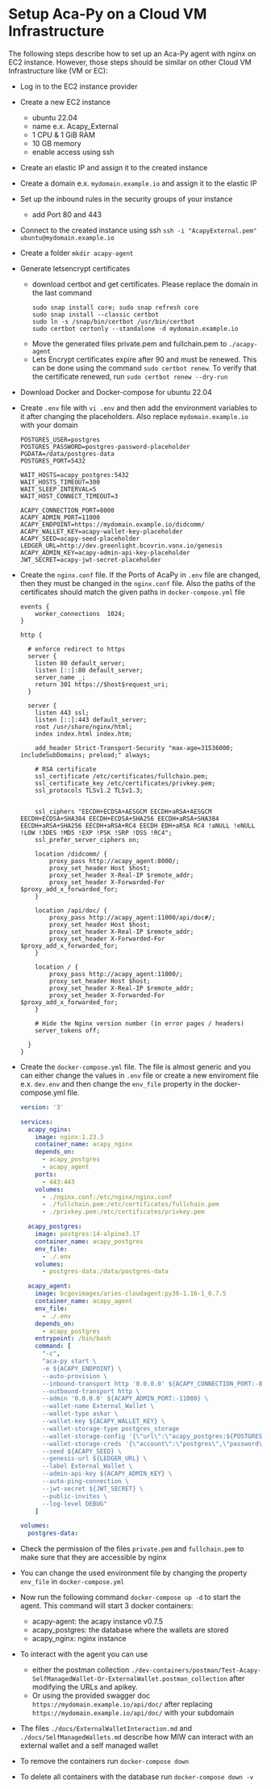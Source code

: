 # Setup Aca-Py on a Cloud VM Infrastructure

The following steps describe how to set up an Aca-Py agent with nginx on EC2 instance. However, those steps should be similar on other Cloud VM Infrastructure like (VM or EC):

- Log in to the EC2 instance provider
- Create a new EC2 instance
  - ubuntu 22.04
  - name e.x. Acapy_External
  - 1 CPU & 1 GiB RAM
  - 10 GB memory
  - enable access using ssh
- Create an elastic IP and assign it to the created instance
- Create a domain e.x. `mydomain.example.io` and assign it to the elastic IP
- Set up the inbound rules in the security groups of your instance
   * add Port 80 and 443
- Connect to the created instance using ssh `ssh -i "AcapyExternal.pem" ubuntu@mydomain.example.io`
- Create a folder `mkdir acapy-agent`
- Generate letsencrypt certificates
    - download certbot and get certificates. Please replace the domain in the last command
        ```
        sudo snap install core; sudo snap refresh core
        sudo snap install --classic certbot
        sudo ln -s /snap/bin/certbot /usr/bin/certbot
        sudo certbot certonly --standalone -d mydomain.example.io
        ```
    - Move the generated files private.pem and fullchain.pem to `./acapy-agent`
    - Lets Encrypt certificates expire after 90 and must be renewed. This can be done using the command `sudo certbot renew`. To verify that the certificate renewed, run `sudo certbot renew --dry-run`
- Download Docker and Docker-compose for ubuntu 22.04
- Create `.env` file with `vi .env` and then add the environment variables to it after changing the placeholders. Also replace `mydomain.example.io` with your domain
    ```
    POSTGRES_USER=postgres
    POSTGRES_PASSWORD=postgres-password-placeholder
    PGDATA=/data/postgres-data
    POSTGRES_PORT=5432

    WAIT_HOSTS=acapy_postgres:5432
    WAIT_HOSTS_TIMEOUT=300
    WAIT_SLEEP_INTERVAL=5
    WAIT_HOST_CONNECT_TIMEOUT=3

    ACAPY_CONNECTION_PORT=8000
    ACAPY_ADMIN_PORT=11000
    ACAPY_ENDPOINT=https://mydomain.example.io/didcomm/
    ACAPY_WALLET_KEY=acapy-wallet-key-placeholder
    ACAPY_SEED=acapy-seed-placeholder
    LEDGER_URL=http://dev.greenlight.bcovrin.vonx.io/genesis
    ACAPY_ADMIN_KEY=acapy-admin-api-key-placeholder
    JWT_SECRET=acapy-jwt-secret-placeholder
    ```

- Create the `nginx.conf` file. If the Ports of AcaPy in `.env` file are changed, then they must be changed in the `nginx.conf` file. Also the paths of the certificates should match the given paths in `docker-compose.yml` file
    ```
    events {
        worker_connections  1024;
    }

    http {

      # enforce redirect to https
      server {
        listen 80 default_server;
        listen [::]:80 default_server;
        server_name _;
        return 301 https://$host$request_uri;
      }

      server {
        listen 443 ssl;
        listen [::]:443 default_server;
        root /usr/share/nginx/html;
        index index.html index.htm;

        add_header Strict-Transport-Security "max-age=31536000; includeSubDomains; preload;" always;

        # RSA certificate
        ssl_certificate /etc/certificates/fullchain.pem;
        ssl_certificate_key /etc/certificates/privkey.pem;
        ssl_protocols TLSv1.2 TLSv1.3;


        ssl_ciphers "EECDH+ECDSA+AESGCM EECDH+aRSA+AESGCM EECDH+ECDSA+SHA384 EECDH+ECDSA+SHA256 EECDH+aRSA+SHA384 EECDH+aRSA+SHA256 EECDH+aRSA+RC4 EECDH EDH+aRSA RC4 !aNULL !eNULL !LOW !3DES !MD5 !EXP !PSK !SRP !DSS !RC4";
        ssl_prefer_server_ciphers on;

        location /didcomm/ {
            proxy_pass http://acapy_agent:8000/;
            proxy_set_header Host $host;
            proxy_set_header X-Real-IP $remote_addr;
            proxy_set_header X-Forwarded-For $proxy_add_x_forwarded_for;
        }

        location /api/doc/ {
            proxy_pass http://acapy_agent:11000/api/doc#/;
            proxy_set_header Host $host;
            proxy_set_header X-Real-IP $remote_addr;
            proxy_set_header X-Forwarded-For $proxy_add_x_forwarded_for;
        }

        location / {
            proxy_pass http://acapy_agent:11000/;
            proxy_set_header Host $host;
            proxy_set_header X-Real-IP $remote_addr;
            proxy_set_header X-Forwarded-For $proxy_add_x_forwarded_for;
        }

        # Hide the Nginx version number (in error pages / headers)
        server_tokens off;

      }
    }
    ```

- Create the `docker-compose.yml` file. The file is almost generic and you can either change the values in `.env` file or create a new enviroment file e.x. `dev.env` and then change the `env_file` property in the docker-compose.yml file. 
    ```yml
    version: '3'

    services:
      acapy_nginx:
        image: nginx:1.23.3
        container_name: acapy_nginx
        depends_on:
          - acapy_postgres
          - acapy_agent
        ports:
          - 443:443
        volumes:
          - ./nginx.conf:/etc/nginx/nginx.conf
          - ./fullchain.pem:/etc/certificates/fullchain.pem
          - ./privkey.pem:/etc/certificates/privkey.pem

      acapy_postgres:
        image: postgres:14-alpine3.17
        container_name: acapy_postgres
        env_file:
          - ./.env
        volumes:
          - postgres-data:/data/postgres-data

      acapy_agent:
        image: bcgovimages/aries-cloudagent:py36-1.16-1_0.7.5
        container_name: acapy_agent
        env_file:
          - ./.env
        depends_on:
          - acapy_postgres
        entrypoint: /bin/bash
        command: [
          "-c",
          "aca-py start \
          -e ${ACAPY_ENDPOINT} \
          --auto-provision \
          --inbound-transport http '0.0.0.0' ${ACAPY_CONNECTION_PORT:-8000} \
          --outbound-transport http \
          --admin '0.0.0.0' ${ACAPY_ADMIN_PORT:-11000} \
          --wallet-name External_Wallet \
          --wallet-type askar \
          --wallet-key ${ACAPY_WALLET_KEY} \
          --wallet-storage-type postgres_storage
          --wallet-storage-config '{\"url\":\"acapy_postgres:${POSTGRES_PORT:-5432}\",\"max_connections\":5}'
          --wallet-storage-creds '{\"account\":\"postgres\",\"password\":\"${POSTGRES_PASSWORD}\",\"admin_account\":\"postgres\",\"admin_password\":\"${POSTGRES_PASSWORD}\"}'
          --seed ${ACAPY_SEED} \
          --genesis-url ${LEDGER_URL} \
          --label External_Wallet \
          --admin-api-key ${ACAPY_ADMIN_KEY} \
          --auto-ping-connection \
          --jwt-secret ${JWT_SECRET} \
          --public-invites \
          --log-level DEBUG"
        ]

    volumes:
      postgres-data:
    ```
- Check the permission of the files `private.pem` and `fullchain.pem` to make sure that they are accessible by nginx
- You can change the used environment file by changing the property `env_file` in `docker-compose.yml`
- Now run the following command `docker-compose up -d` to start the agent. This command will start 3 docker containers:

    * acapy-agent: the acapy instance v0.7.5
    * acapy_postgres: the database where the wallets are stored
    * acapy_nginx: nginx instance

- To interact with the agent you can use
  * either the postman collection `./dev-containers/postman/Test-Acapy-SelfManagedWallet-Or-ExternalWallet.postman_collection` after modifying the URLs and apikey.
  * Or using the provided swagger doc `https://mydomain.example.io/api/doc/` after replacing `https://mydomain.example.io/api/doc/` with your subdomain
- The files `./docs/ExternalWalletInteraction.md` and `./docs/SelfManagedWallets.md` describe how MIW can interact with an external wallet and a self managed wallet
- To remove the containers run `docker-compose down`
- To delete all containers with the database run `docker-compose down -v`
